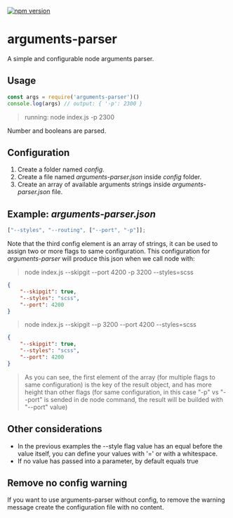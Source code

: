 [![npm version](https://badge.fury.io/js/arguments-parser.svg)](https://badge.fury.io/js/arguments-parser)
# arguments-parser

A simple and configurable node arguments parser.

## Usage
```js
const args = require('arguments-parser')()
console.log(args) // output: { '-p': 2300 }
```
> running: node index.js -p 2300

Number and booleans are parsed.

## Configuration

1. Create a folder named _config_.
2. Create a file named _arguments-parser.json_ inside _config_ folder.
3. Create an array of available arguments strings inside _arguments-parser.json_ file.

## Example: _arguments-parser.json_

```js
["--styles", "--routing", ["--port", "-p"]];
```

Note that the third config element is an array of strings, it can be used to assign two or more flags to same configuration.
This configuration for *arguments-parser* will produce this json when we call node with:

> node index.js --skipgit --port 4200 -p 3200 --styles=scss
```json
{
    "--skipgit": true,
    "--styles": "scss",
    "--port": 4200
}
```
> node index.js --skipgit --p 3200 --port 4200 --styles=scss
```json
{
    "--skipgit": true,
    "--styles": "scss",
    "--port": 4200
}
```

>   As you can see, the first element of the array (for multiple flags to same configuration) is the key of the result object, and has more height than other flags (for same configuration, in this case "-p" vs "--port" is sended in de node command, the result will be builded with "--port" value)

## Other considerations

- In the previous examples the --style flag value has an equal before the value itself, you can define your values with '=' or with a whitespace.
- If no value has passed into a parameter, by default equals true

## Remove no config warning
If you want to use arguments-parser without config, to remove the warning message create the configuration file with no content.
